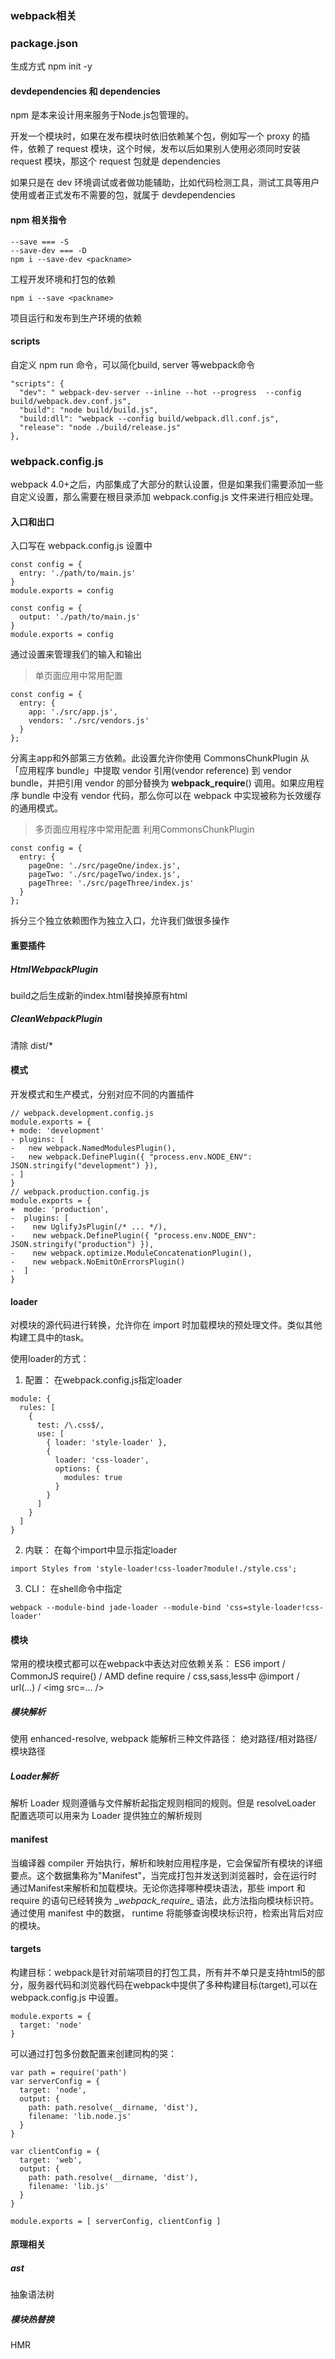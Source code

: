 ### webpack相关

### package.json
生成方式 npm init -y

#### devdependencies 和 dependencies

npm 是本来设计用来服务于Node.js包管理的。

开发一个模块时，如果在发布模块时依旧依赖某个包，例如写一个 proxy 的插件，依赖了 request 模块，这个时候，发布以后如果别人使用必须同时安装 request 模块，那这个 request 包就是 dependencies

如果只是在 dev 环境调试或者做功能辅助，比如代码检测工具，测试工具等用户使用或者正式发布不需要的包，就属于 devdependencies

#### npm 相关指令

```
--save === -S
--save-dev === -D
npm i --save-dev <packname> 
```
工程开发环境和打包的依赖

```
npm i --save <packname> 
```
项目运行和发布到生产环境的依赖

#### scripts
自定义 npm run 命令，可以简化build, server 等webpack命令
```
"scripts": {
  "dev": " webpack-dev-server --inline --hot --progress  --config  build/webpack.dev.conf.js",
  "build": "node build/build.js",
  "build:dll": "webpack --config build/webpack.dll.conf.js",
  "release": "node ./build/release.js"
},
```

### webpack.config.js

webpack 4.0+之后，内部集成了大部分的默认设置，但是如果我们需要添加一些自定义设置，那么需要在根目录添加 webpack.config.js 文件来进行相应处理。

#### 入口和出口

入口写在 webpack.config.js 设置中
```
const config = {
  entry: './path/to/main.js'
}
module.exports = config
```
```
const config = {
  output: './path/to/main.js'
}
module.exports = config
```
通过设置来管理我们的输入和输出

> 单页面应用中常用配置
```
const config = {
  entry: {
    app: './src/app.js',
    vendors: './src/vendors.js'
  }
};
```
分离主app和外部第三方依赖。此设置允许你使用 CommonsChunkPlugin 从「应用程序 bundle」中提取 vendor 引用(vendor reference) 到 vendor bundle，并把引用 vendor 的部分替换为 __webpack_require__() 调用。如果应用程序 bundle 中没有 vendor 代码，那么你可以在 webpack 中实现被称为长效缓存的通用模式。

> 多页面应用程序中常用配置 
利用CommonsChunkPlugin
```
const config = {
  entry: {
    pageOne: './src/pageOne/index.js',
    pageTwo: './src/pageTwo/index.js',
    pageThree: './src/pageThree/index.js'
  }
};
```
拆分三个独立依赖图作为独立入口，允许我们做很多操作

#### 重要插件
##### HtmlWebpackPlugin
build之后生成新的index.html替换掉原有html
##### CleanWebpackPlugin
清除 dist/*

#### 模式
开发模式和生产模式，分别对应不同的内置插件
```
// webpack.development.config.js
module.exports = {
+ mode: 'development'
- plugins: [
-   new webpack.NamedModulesPlugin(),
-   new webpack.DefinePlugin({ "process.env.NODE_ENV": JSON.stringify("development") }),
- ]
}
// webpack.production.config.js
module.exports = {
+  mode: 'production',
-  plugins: [
-    new UglifyJsPlugin(/* ... */),
-    new webpack.DefinePlugin({ "process.env.NODE_ENV": JSON.stringify("production") }),
-    new webpack.optimize.ModuleConcatenationPlugin(),
-    new webpack.NoEmitOnErrorsPlugin()
-  ]
}
```

#### loader
对模块的源代码进行转换，允许你在 import 时加载模块的预处理文件。类似其他构建工具中的task。

使用loader的方式：
1. 配置： 在webpack.config.js指定loader
```
module: {
  rules: [
    {
      test: /\.css$/,
      use: [
        { loader: 'style-loader' },
        {
          loader: 'css-loader',
          options: {
            modules: true
          }
        }
      ]
    }
  ]
}
```
2. 内联： 在每个import中显示指定loader
```
import Styles from 'style-loader!css-loader?module!./style.css';
```
3. CLI：  在shell命令中指定
```
webpack --module-bind jade-loader --module-bind 'css=style-loader!css-loader'
```

#### 模块

常用的模块模式都可以在webpack中表达对应依赖关系：
ES6 import / CommonJS require() / AMD define require / css,sass,less中 @import / url(...) / \<img src=... />

##### 模块解析

使用 enhanced-resolve, webpack 能解析三种文件路径：
绝对路径/相对路径/模块路径

##### Loader解析
解析 Loader 规则遵循与文件解析起指定规则相同的规则。但是 resolveLoader 配置选项可以用来为 Loader 提供独立的解析规则

#### manifest
当编译器 compiler 开始执行，解析和映射应用程序是，它会保留所有模块的详细要点。这个数据集称为"Manifest"，当完成打包并发送到浏览器时，会在运行时通过Manifest来解析和加载模块。无论你选择哪种模块语法，那些 import 和 require 的语句已经转换为 \__webpack_require__ 语法，此方法指向模块标识符。通过使用 manifest 中的数据， runtime 将能够查询模块标识符，检索出背后对应的模块。

#### targets
构建目标：webpack是针对前端项目的打包工具，所有并不单只是支持html5的部分，服务器代码和浏览器代码在webpack中提供了多种构建目标(target),可以在 webpack.config.js 中设置。

```
module.exports = {
  target: 'node'
}
```
可以通过打包多份数配置来创建同构的哭：
```
var path = require('path')
var serverConfig = {
  target: 'node',
  output: {
    path: path.resolve(__dirname, 'dist'),
    filename: 'lib.node.js'
  }
}

var clientConfig = {
  target: 'web',
  output: {
    path: path.resolve(__dirname, 'dist'),
    filename: 'lib.js'
  }
}

module.exports = [ serverConfig, clientConfig ]
```
#### 原理相关
##### ast
抽象语法树

##### 模块热替换
HMR
